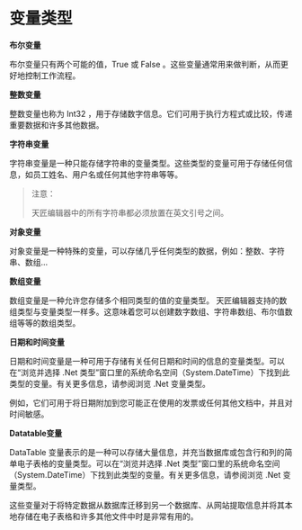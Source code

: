 # 变量类型 

**布尔变量**

布尔变量只有两个可能的值，True 或 False 。这些变量通常用来做判断，从而更好地控制工作流程。

**整数变量**

整数变量也称为 Int32 ，用于存储数字信息。它们可用于执行方程式或比较，传递重要数据和许多其他数据。 

**字符串变量** 

字符串变量是一种只能存储字符串的变量类型。这些类型的变量可用于存储任何信息，如员工姓名、用户名或任何其他字符串等等。 
>注意： 
>
>天匠编辑器中的所有字符串都必须放置在英文引号之间。 

**对象变量** 

对象变量是一种特殊的变量，可以存储几乎任何类型的数据，例如：整数、字符串、数组… 

**数组变量** 

数组变量是一种允许您存储多个相同类型的值的变量类型。 
天匠编辑器支持的数组类型与变量类型一样多。这意味着您可以创建数字数组、字符串数组、布尔值数组等等的数组类型。

**日期和时间变量** 

日期和时间变量是一种可用于存储有关任何日期和时间的信息的变量类型。可以在“浏览并选择 .Net 类型”窗口里的系统命名空间（System.DateTime）下找到此类型的变量。有关更多信息，请参阅浏览 .Net 变量类型。 

例如，它们可用于将日期附加到您可能正在使用的发票或任何其他文档中，并且对时间敏感。 

**Datatable变量** 

DataTable 变量表示的是一种可以存储大量信息，并充当数据库或包含行和列的简单电子表格的变量类型。可以在“浏览并选择 .Net 类型”窗口里的系统命名空间（System.DateTime）下找到此类型的变量。有关更多信息，请参阅浏览 .Net 变量类型。 

这些变量对于将特定数据从数据库迁移到另一个数据库、从网站提取信息并将其本地存储在电子表格和许多其他文件中时是非常有用的。 
